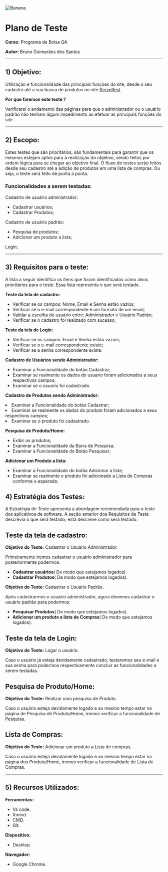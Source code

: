 <img style="" src="https://user-images.githubusercontent.com/87214658/193294137-f33afed0-1432-4968-b3b7-28c5f232a79d.png" alt="Banana" />

# Plano de Teste
<p><strong>Curso:</strong> Programa de Bolsa QA</p>
<p><strong>Autor:</strong> Bruno Guimarães dos Santos</p>
<hr>

## <strong>1)	Objetivo:</strong>

Utilização e funcionalidade das principais funções do site, desde o seu cadastro até a sua busca de produtos no site <a href="https://front.serverest.dev/login">ServeRest</a>
<p><strong>Por que faremos este teste ?</strong></p>
Verificarei o andamento das páginas para que o administrador ou o usuário padrão não tenham algum impedimento ao efetuar as principais funções do site.
<hr>

## <strong>2)	Escopo:</strong>

Estes testes que são prioritários, são fundamentais para garantir que os mesmos estejam aptos para a realização do objetivo, sendo feitos por ordem lógica para se chegar ao objetivo final. 
O fluxo de testes serão feitos desde seu cadastro até a adição de produtos em uma lista de compras. Ou seja, o teste será feito de ponta a ponta.
### Funcionalidades a serem testadas:

Cadastro de usuário administrador:
<ul>
<li>Cadastrar usuários;</li>
<li>Cadastrar Produtos;</li>
</ul>

Cadastro de usuário padrão:
<ul>
<li>Pesquisa de produtos;</li>
<li>Adicionar um produto a lista;</li>
</ul>
Login;
<hr>

## <strong>3)	Requisitos para o teste:</strong>

A lista a seguir identifica os itens que foram identificados como alvos prioritários para o teste. Essa lista representa o que será testado.

<strong>Teste da tela de cadastro:</strong>
<ul>
<li>Verificar se os campos: Nome, Email e Senha estão vazios;</li>
<li>Verificar se o e-mail correspondente é um formato de um email;</li>
<li>Validar a escolha do usuário entre: Administrador e Usuário Padrão;</li>
<li>Verificar se o cadastro foi realizado com sucesso;</li>
</ul>

<strong>Teste da tela de Login:</strong>
<ul>
<li>Verificar se os campos: Email e Senha estão vazios;</li>
<li>Verificar se o e-mail correspondente existe;</li>
<li>Verificar se a senha correspondente existe.</li>
</ul>

<strong>Cadastro de Usuários sendo Administrador:</strong>
<ul>
<li>Examinar a Funcionalidade do botão Cadastrar;</li>
<li>Examinar se realmente os dados do usuario foram adicionados a seus respectivos campos;</li>
<li>Examinar se o usuario foi cadastrado.</li>
</ul>

<strong>Cadastro de Produtos sendo Administrador:</strong>

<li>Examinar a Funcionalidade do botão Cadastrar;</li>
<li>Examinar se realmente os dados do produto foram adicionados a seus respectivos campos;</li>
<li>Examinar se o produto foi cadastrado.</li>

<strong>Pesquisa de Produto/Home:</strong>
<ul>
<li>Exibir os produtos;</li>
<li>Examinar a Funcionalidade da Barra de Pesquisa;</li>
<li>Examinar a Funcionalidade do Botão Pesquisar;</li>
</ul>

<strong>Adicionar um Produto a lista:</strong>
<ul>
<li>Examinar a Funcionalidade do botão Adicionar a lista;</li>
<li>Examinar se realmente o produto foi adicionado a Lista de Compras conforme o esperado;</li>
</ul>


## <strong>4)	Estratégia dos Testes:</strong>

<p>A Estratégia de Teste apresenta a abordagem recomendada para o teste dos aplicativos de software. A seção anterior dos Requisitos de Teste descrevia o que será testado; esta descreve como será testado.</p>

## <strong>Teste da tela de cadastro:</strong>

<strong>Objetivo do Teste:</strong> Cadastrar o Usuário Administrador.
<p>Primeiramente iremos cadastrar o usuário administrador para posteriormente podermos:</p>
<ul>
<li><strong>Cadastrar usuários</strong>( De modo que estejamos logados).</li>
<li><strong>Cadastrar Produtos</strong>( De modo que estejamos logados).</li>
</ul>

<strong>Objetivo do Teste:</strong> Cadastrar o Usuário Padrão.
<p>Após cadastrarmos o usuário administrador, agora devemos cadastrar o usuário padrão para podermos:</p>
<ul>
<li><strong>Pesquisar Produtos</strong>( De modo que estejamos logados).</li>
<li><strong>Adicionar um produto a lista de Compras</strong>( De modo que estejamos logados).</li>
</ul>

## <strong>Teste da tela de Login:</strong>
<strong>Objetivo do Teste:</strong> Logar o usuário.
<p>Caso o usuário já esteja devidamente cadastrado, testaremos seu e-mail e sua senha para podermos respectivamente concluir as funcionalidades a serem testadas.</p>

## <strong>Pesquisa de Produto/Home:</strong>
<strong>Objetivo do Teste:</strong> Realizar uma pesquisa de Produto.
<p>Caso o usuário esteja devidamente logado e ao mesmo tempo estar na página de Pesquisa de Produto/Home, iremos verificar a funcionalidade de Pesquisa.</p>

## <strong>Lista de Compras:</strong>
<strong>Objetivo do Teste:</strong> Adicionar um produto a Lista de compras.
<p>Caso o usuário esteja devidamente logado e ao mesmo tempo estar na página dos Produto/Home, iremos verificar a funcionalidade de Lista de Compras.</p>
<hr>

## <strong>5)	Recursos Utilizados:</strong>

<strong>Ferramentas:</strong>
<ul>
<li>Vs code.</li>
<li>Xmind.</li>
<li>CMD.</li>
<li>Git.</li>
</ul>

<strong>Dispositivo:</strong>
<ul>
<li>Desktop.</li>
</ul>

<strong>Navegador:</strong>
<ul>
<li>Google Chrome.</li>
</ul>
